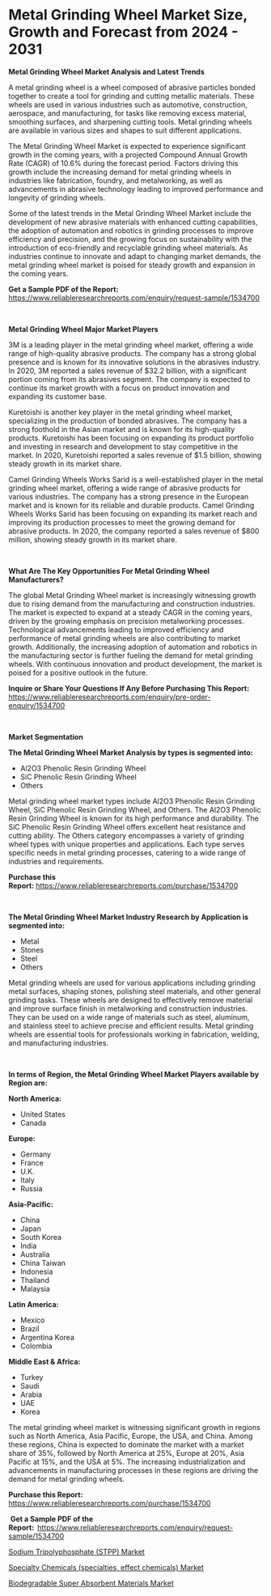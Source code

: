 <p><h1>Metal Grinding Wheel Market Size, Growth and Forecast from 2024 - 2031</h1></p><p><strong>Metal Grinding Wheel Market Analysis and Latest Trends</strong></p>
<p><p>A metal grinding wheel is a wheel composed of abrasive particles bonded together to create a tool for grinding and cutting metallic materials. These wheels are used in various industries such as automotive, construction, aerospace, and manufacturing, for tasks like removing excess material, smoothing surfaces, and sharpening cutting tools. Metal grinding wheels are available in various sizes and shapes to suit different applications.</p><p>The Metal Grinding Wheel Market is expected to experience significant growth in the coming years, with a projected Compound Annual Growth Rate (CAGR) of 10.6% during the forecast period. Factors driving this growth include the increasing demand for metal grinding wheels in industries like fabrication, foundry, and metalworking, as well as advancements in abrasive technology leading to improved performance and longevity of grinding wheels.</p><p>Some of the latest trends in the Metal Grinding Wheel Market include the development of new abrasive materials with enhanced cutting capabilities, the adoption of automation and robotics in grinding processes to improve efficiency and precision, and the growing focus on sustainability with the introduction of eco-friendly and recyclable grinding wheel materials. As industries continue to innovate and adapt to changing market demands, the metal grinding wheel market is poised for steady growth and expansion in the coming years.</p></p>
<p><strong>Get a Sample PDF of the Report:&nbsp;</strong> <a href="https://www.reliableresearchreports.com/enquiry/request-sample/1534700">https://www.reliableresearchreports.com/enquiry/request-sample/1534700</a></p>
<p>&nbsp;</p>
<p><strong>Metal Grinding Wheel Major Market Players</strong></p>
<p><p>3M is a leading player in the metal grinding wheel market, offering a wide range of high-quality abrasive products. The company has a strong global presence and is known for its innovative solutions in the abrasives industry. In 2020, 3M reported a sales revenue of $32.2 billion, with a significant portion coming from its abrasives segment. The company is expected to continue its market growth with a focus on product innovation and expanding its customer base.</p><p>Kuretoishi is another key player in the metal grinding wheel market, specializing in the production of bonded abrasives. The company has a strong foothold in the Asian market and is known for its high-quality products. Kuretoishi has been focusing on expanding its product portfolio and investing in research and development to stay competitive in the market. In 2020, Kuretoishi reported a sales revenue of $1.5 billion, showing steady growth in its market share.</p><p>Camel Grinding Wheels Works Sarid is a well-established player in the metal grinding wheel market, offering a wide range of abrasive products for various industries. The company has a strong presence in the European market and is known for its reliable and durable products. Camel Grinding Wheels Works Sarid has been focusing on expanding its market reach and improving its production processes to meet the growing demand for abrasive products. In 2020, the company reported a sales revenue of $800 million, showing steady growth in its market share.</p></p>
<p>&nbsp;</p>
<p><strong>What Are The Key Opportunities For Metal Grinding Wheel Manufacturers?</strong></p>
<p><p>The global Metal Grinding Wheel market is increasingly witnessing growth due to rising demand from the manufacturing and construction industries. The market is expected to expand at a steady CAGR in the coming years, driven by the growing emphasis on precision metalworking processes. Technological advancements leading to improved efficiency and performance of metal grinding wheels are also contributing to market growth. Additionally, the increasing adoption of automation and robotics in the manufacturing sector is further fueling the demand for metal grinding wheels. With continuous innovation and product development, the market is poised for a positive outlook in the future.</p></p>
<p><strong>Inquire or Share Your Questions If Any Before Purchasing This Report:</strong> <a href="https://www.reliableresearchreports.com/enquiry/pre-order-enquiry/1534700">https://www.reliableresearchreports.com/enquiry/pre-order-enquiry/1534700</a></p>
<p>&nbsp;</p>
<p><strong>Market Segmentation</strong></p>
<p><strong>The Metal Grinding Wheel Market Analysis by types is segmented into:</strong></p>
<p><ul><li>Al2O3 Phenolic Resin Grinding Wheel</li><li>SiC Phenolic Resin Grinding Wheel</li><li>Others</li></ul></p>
<p><p>Metal grinding wheel market types include Al2O3 Phenolic Resin Grinding Wheel, SiC Phenolic Resin Grinding Wheel, and Others. The Al2O3 Phenolic Resin Grinding Wheel is known for its high performance and durability. The SiC Phenolic Resin Grinding Wheel offers excellent heat resistance and cutting ability. The Others category encompasses a variety of grinding wheel types with unique properties and applications. Each type serves specific needs in metal grinding processes, catering to a wide range of industries and requirements.</p></p>
<p><strong>Purchase this Report:&nbsp;</strong><a href="https://www.reliableresearchreports.com/purchase/1534700">https://www.reliableresearchreports.com/purchase/1534700</a></p>
<p>&nbsp;</p>
<p><strong>The Metal Grinding Wheel Market Industry Research by Application is segmented into:</strong></p>
<p><ul><li>Metal</li><li>Stones</li><li>Steel</li><li>Others</li></ul></p>
<p><p>Metal grinding wheels are used for various applications including grinding metal surfaces, shaping stones, polishing steel materials, and other general grinding tasks. These wheels are designed to effectively remove material and improve surface finish in metalworking and construction industries. They can be used on a wide range of materials such as steel, aluminum, and stainless steel to achieve precise and efficient results. Metal grinding wheels are essential tools for professionals working in fabrication, welding, and manufacturing industries.</p></p>
<p>&nbsp;</p>
<p><strong>In terms of Region, the Metal Grinding Wheel Market Players available by Region are:</strong></p>
<p>
    <p> <strong> North America: </strong>
        <ul>
            <li>United States</li>
            <li>Canada</li>
        </ul>
        </p> 
    <p> <strong> Europe: </strong>
        <ul>
            <li>Germany</li>
            <li>France</li>
            <li>U.K.</li>
            <li>Italy</li>
            <li>Russia</li>
        </ul>
        </p> 
    <p> <strong> Asia-Pacific: </strong>
        <ul>
            <li>China</li>
            <li>Japan</li>
            <li>South Korea</li>
            <li>India</li>
            <li>Australia</li>
            <li>China Taiwan</li>
            <li>Indonesia</li>
            <li>Thailand</li>
            <li>Malaysia</li>
        </ul>
        </p> 
    <p> <strong> Latin America: </strong>
        <ul>
            <li>Mexico</li>
            <li>Brazil</li>
            <li>Argentina Korea</li>
            <li>Colombia</li>
        </ul>
        </p> 
    <p> <strong> Middle East & Africa: </strong>
        <ul>
            <li>Turkey</li>
            <li>Saudi</li>
            <li>Arabia</li>
            <li>UAE</li>
            <li>Korea</li>
        </ul>
    </p>
    </p>
<p><p>The metal grinding wheel market is witnessing significant growth in regions such as North America, Asia Pacific, Europe, the USA, and China. Among these regions, China is expected to dominate the market with a market share of 35%, followed by North America at 25%, Europe at 20%, Asia Pacific at 15%, and the USA at 5%. The increasing industrialization and advancements in manufacturing processes in these regions are driving the demand for metal grinding wheels.</p></p>
<p><strong>Purchase this Report: </strong><a href="https://www.reliableresearchreports.com/purchase/1534700">https://www.reliableresearchreports.com/purchase/1534700</a></p>
<p>&nbsp;<strong>Get a Sample PDF of the Report:&nbsp;&nbsp;</strong><a href="https://www.reliableresearchreports.com/enquiry/request-sample/1534700">https://www.reliableresearchreports.com/enquiry/request-sample/1534700</a></p>
<p><strong></strong></p>
<p><p><a href="https://view.publitas.com/reportprime-1/sodium-tripolyphosphate-stpp-market-size-furnishes-valuable-information-encompassing-market-share-market-trends-and-projections-spanning-from-2023-to-2030/">Sodium Tripolyphosphate (STPP) Market</a></p><p><a href="https://view.publitas.com/reportprime-1/global-specialty-chemicals-specialties-effect-chemicals-market-by-types-applications-and-major-players-with-regional-growth-rate-analysis-and-development-situation-from-2023-to-2030/">Specialty Chemicals (specialties, effect chemicals) Market</a></p><p><a href="https://view.publitas.com/reportprime-1/biodegradable-super-absorbent-materials-market-analysis-and-market-size-global-industry-overview-market-segmentation-and-forecast-2023-to-2030/">Biodegradable Super Absorbent Materials Market</a></p></p>
